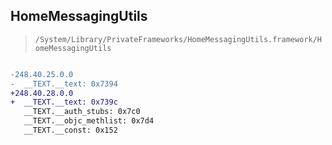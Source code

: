 ## HomeMessagingUtils

> `/System/Library/PrivateFrameworks/HomeMessagingUtils.framework/HomeMessagingUtils`

```diff

-248.40.25.0.0
-  __TEXT.__text: 0x7394
+248.40.28.0.0
+  __TEXT.__text: 0x739c
   __TEXT.__auth_stubs: 0x7c0
   __TEXT.__objc_methlist: 0x7d4
   __TEXT.__const: 0x152

```
